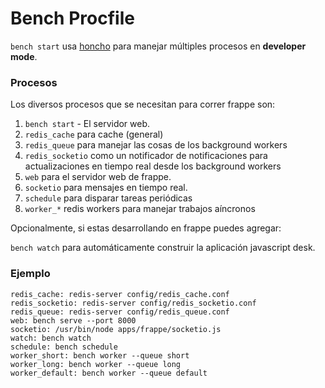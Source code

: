 # Bench Procfile

`bench start` usa [honcho](http://honcho.readthedocs.org) para manejar múltiples procesos en **developer mode**.

### Procesos

Los diversos procesos que se necesitan para correr frappe son:

1. `bench start` - El servidor web.
4. `redis_cache` para cache (general)
5. `redis_queue` para manejar las cosas de los background workers
6. `redis_socketio` como un notificador de notificaciones para actualizaciones en tiempo real desde los background workers
7. `web` para el servidor web de frappe.
7. `socketio` para mensajes en tiempo real.
3. `schedule` para disparar tareas periódicas
3. `worker_*` redis workers para manejar trabajos aíncronos

Opcionalmente, si estas desarrollando en frappe puedes agregar:

`bench watch` para automáticamente construir la aplicación  javascript desk.

### Ejemplo

	redis_cache: redis-server config/redis_cache.conf
	redis_socketio: redis-server config/redis_socketio.conf
	redis_queue: redis-server config/redis_queue.conf
	web: bench serve --port 8000
	socketio: /usr/bin/node apps/frappe/socketio.js
	watch: bench watch
	schedule: bench schedule
	worker_short: bench worker --queue short
	worker_long: bench worker --queue long
	worker_default: bench worker --queue default
